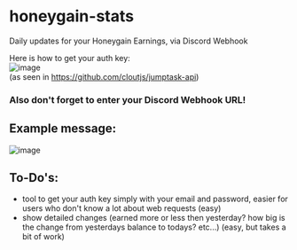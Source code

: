 # honeygain-stats
Daily updates for your Honeygain Earnings, via Discord Webhook

Here is how to get your auth key:<br>
![image](https://cdn.upload.systems/uploads/JArS5MEo.png)
<br>(as seen in https://github.com/cloutjs/jumptask-api)

<h3><b>Also don't forget to enter your Discord Webhook URL!</b></h3>

<h2>Example message:</h2>

![image](https://cdn.upload.systems/uploads/USlo9cCN.png)

## To-Do's:
- tool to get your auth key simply with your email and password, easier for users who don't know a lot about web requests (easy)
- show detailed changes (earned more or less then yesterday? how big is the change from yesterdays balance to todays? etc...) (easy, but takes a bit of work)
